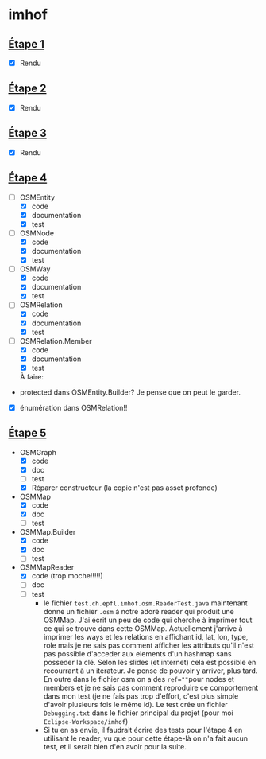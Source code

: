 # imhof
## [Étape 1](http://cs108.epfl.ch/p01_points.html)
- [x] Rendu

## [Étape 2](http://cs108.epfl.ch/p02_geometry.html)
- [x] Rendu

## [Étape 3](http://cs108.epfl.ch/p03_attributes.html)
- [x] Rendu

## [Étape 4](http://cs108.epfl.ch/p04_osm-entities.html)
- [ ] OSMEntity
    - [x] code
    - [x] documentation
    - [x] test
- [ ] OSMNode
    - [x] code
    - [x] documentation
    - [x] test
- [ ] OSMWay
    - [x] code
    - [x] documentation
    - [x] test
- [ ] OSMRelation
    - [x] code
    - [x] documentation
    - [x] test
- [ ] OSMRelation.Member
    - [x] code
    - [x] documentation
    - [x] test

	À faire:
- protected dans OSMEntity.Builder? Je pense que on peut le garder.
- [x] énumération dans OSMRelation!!

## [Étape 5](http://cs108.epfl.ch/p05_osm-reading.html)
- OSMGraph
	- [x] code
	- [x] doc
	- [ ] test
	- [x] Réparer constructeur (la copie n'est pas asset profonde)
- OSMMap
	- [x] code
	- [x] doc
	- [ ] test
- OSMMap.Builder
	- [x] code
	- [x] doc
	- [ ] test
- OSMMapReader
	- [x] code (trop moche!!!!!)
	- [ ] doc
	- [ ] test
		- le fichier `test.ch.epfl.imhof.osm.ReaderTest.java` maintenant donne un fichier `.osm` à notre adoré reader qui produit une OSMMap. J'ai écrit un peu de code qui cherche à imprimer tout ce qui se trouve dans cette OSMMap. Actuellement j'arrive à imprimer les ways et les relations en affichant id, lat, lon, type, role mais je ne sais pas comment afficher les attributs qu'il n'est pas possible d'acceder aux elements d'un hashmap sans posseder la clé. Selon les slides (et internet) cela est possible en recourrant à un iterateur. Je pense de pouvoir y arriver, plus tard. En outre dans le fichier osm on a des `ref=""`pour nodes et members et je ne sais pas comment reproduire ce comportement dans mon test (je ne fais pas trop d'effort, c'est plus simple d'avoir plusieurs fois le même id).
		Le test crée un fichier `Debugging.txt` dans le fichier principal du projet (pour moi `Eclipse-Workspace/imhof`)
		- Si tu en as envie,  il faudrait écrire des tests pour l'étape 4 en utilisant le reader, vu que pour cette étape-là on n'a fait aucun test, et il serait bien d'en avoir pour la suite.

